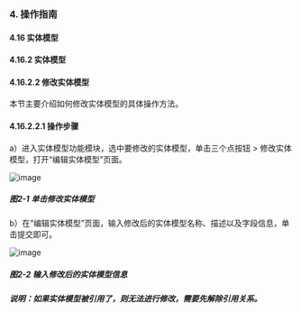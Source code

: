 ### 4. 操作指南

#### 4.16 实体模型

#### 4.16.2 实体模型

#### 4.16.2.2 修改实体模型

本节主要介绍如何修改实体模型的具体操作方法。

#### 4.16.2.2.1 操作步骤

a）进入实体模型功能模块，选中要修改的实体模型，单击三个点按钮 > 修改实体模型，打开“编辑实体模型”页面。

![image](https://user-images.githubusercontent.com/79617492/198981412-80600f98-cba2-46db-bfe8-4767786a8ca6.png)

##### 图2-1 单击修改实体模型

b）在“编辑实体模型”页面，输入修改后的实体模型名称、描述以及字段信息，单击提交即可。

![image](https://user-images.githubusercontent.com/79617492/198981432-c4fb9d99-cab9-429f-bbbc-3547518d75a4.png)

##### 图2-2 输入修改后的实体模型信息

##### 说明：如果实体模型被引用了，则无法进行修改，需要先解除引用关系。
